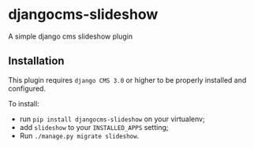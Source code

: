 djangocms-slideshow
===================

A simple django cms slideshow plugin

Installation
------------

This plugin requires `django CMS 3.0` or higher to be properly installed and configured.

To install:

* run `pip install djangocms-slideshow` on your virtualenv;
* add `slideshow` to your `INSTALLED_APPS` setting;
* Run `./manage.py migrate slideshow`.